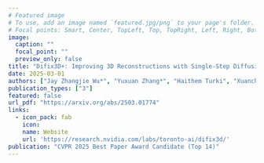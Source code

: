 ```yaml
---
# Featured image
# To use, add an image named `featured.jpg/png` to your page's folder.
# Focal points: Smart, Center, TopLeft, Top, TopRight, Left, Right, BottomLeft, Bottom, BottomRight.
image:
  caption: ""
  focal_point: ""
  preview_only: false
title: "Difix3D+: Improving 3D Reconstructions with Single-Step Diffusion Models"
date: 2025-03-01
authors: ["Jay Zhangjie Wu*", "Yuxuan Zhang*", "Haithem Turki", "Xuanchi Ren", "Jun Gao", "Mike Zheng Shou", "Sanja Fidler", "Zan Gojcic†", "Huan Ling†"]
publication_types: ["3"]
featured: false
url_pdf: "https://arxiv.org/abs/2503.01774"
links:
  - icon_pack: fab
    icon: 
    name: Website
    url: 'https://research.nvidia.com/labs/toronto-ai/difix3d/'
publication: "CVPR 2025 Best Paper Award Candidate (Top 14)"
---
```

<!-- {{< youtube GX0lzwy8nUI>}} -->